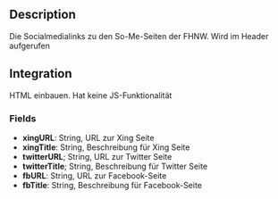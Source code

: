 ## Description

Die Socialmedialinks zu den So-Me-Seiten der FHNW. Wird im Header aufgerufen

## Integration

HTML einbauen. Hat keine JS-Funktionalität

### Fields

* **xingURL**: String, URL zur Xing Seite
* **xingTitle**: String, Beschreibung für Xing Seite
* **twitterURL**; String, URL zur Twitter Seite
* **twitterTitle**; String, Beschreibung für Twitter Seite
* **fbURL**: String, URL zur Facebook-Seite
* **fbTitle**: String, Beschreibung für Facebook-Seite
